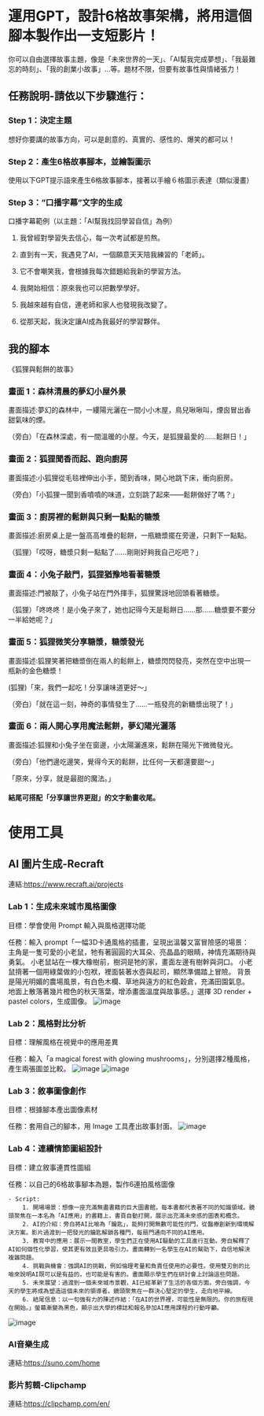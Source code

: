 # 運用GPT，設計6格故事架構，將用這個腳本製作出一支短影片！

你可以自由選擇故事主題，像是「未來世界的一天」、「AI幫我完成夢想」、「我最難忘的時刻」、「我的創業小故事」…等。題材不限，但要有故事性與情緒張力！


## 任務說明-請依以下步驟進行：

### Step 1：決定主題

想好你要講的故事方向，可以是創意的、真實的、感性的、爆笑的都可以！

### Step 2：產生6格故事腳本，並繪製圖示

使用以下GPT提示語來產生6格故事腳本，接著以手繪６格圖示表達（類似漫畫）

### Step 3：”口播字幕”文字的生成

口播字幕範例（以主題：「AI幫我找回學習自信」為例）

1. 我曾經對學習失去信心，每一次考試都是煎熬。

2. 直到有一天，我遇見了AI，一個願意天天陪我練習的「老師」。

3. 它不會嘲笑我，會根據我每次錯題給我新的學習方法。

4. 我開始相信：原來我也可以把數學學好。

5. 我越來越有自信，連老師和家人也發現我改變了。

6. 從那天起，我決定讓AI成為我最好的學習夥伴。

## 我的腳本
《狐狸與鬆餅的故事》
### 畫面 1：森林清晨的夢幻小屋外景
畫面描述:夢幻的森林中，一縷陽光灑在一間小小木屋，鳥兒啾啾叫，煙囪冒出香甜氣味的煙。

（旁白）「在森林深處，有一間溫暖的小屋。今天，是狐狸最愛的……鬆餅日！」

### 畫面 2：狐狸聞香而起、跑向廚房
畫面描述:小狐狸從毛毯裡伸出小手，聞到香味，開心地跳下床，衝向廚房。

（旁白）「小狐狸一聞到香噴噴的味道，立刻跳了起來——鬆餅做好了嗎？」

### 畫面 3：廚房裡的鬆餅與只剩一點點的糖漿
畫面描述:廚房桌上是一盤高高堆疊的鬆餅，一瓶糖漿擺在旁邊，只剩下一點點。

（狐狸）「哎呀，糖漿只剩一點點了……剛剛好夠我自己吃吧？」

### 畫面 4：小兔子敲門，狐狸猶豫地看著糖漿
畫面描述:門被敲了，小兔子站在門外揮手，狐狸驚訝地回頭看著糖漿。

（狐狸）「咚咚咚！是小兔子來了，她也記得今天是鬆餅日……那……糖漿要不要分一半給她呢？」

### 畫面 5：狐狸微笑分享糖漿，糖漿發光
畫面描述:狐狸笑著把糖漿倒在兩人的鬆餅上，糖漿閃閃發亮，突然在空中出現一瓶新的金色糖漿！

(狐狸)「來，我們一起吃！分享讓味道更好～」

（旁白）「就在這一刻，神奇的事情發生了……一瓶發亮的新糖漿出現了！」

### 畫面 6：兩人開心享用魔法鬆餅，夢幻陽光灑落
畫面描述:狐狸和小兔子坐在窗邊，小太陽灑進來，鬆餅在陽光下微微發光。

（旁白）「他們邊吃邊笑，覺得今天的鬆餅，比任何一天都還要甜～」

「原來，分享，就是最甜的魔法。」

#### 結尾可搭配「分享讓世界更甜」的文字動畫收尾。

# 使用工具
## AI 圖片生成-Recraft
連結:https://www.recraft.ai/projects

### Lab 1：生成未來城市風格圖像
目標：學會使用 Prompt 輸入與風格選擇功能

任務：輸入 prompt「一幅3D卡通風格的插畫，呈現出溫馨又富冒險感的場景： 主角是一隻可愛的小老鼠，牠有著圓圓的大耳朵、亮晶晶的眼睛，神情充滿期待與勇氣。 小老鼠站在一棵大橡樹前，樹洞是牠的家，畫面左邊有樹幹與洞口。 小老鼠揹著一個用綠葉做的小包袱，裡面裝著水壺與起司，顯然準備踏上冒險。 背景是陽光明媚的農場風景，有白色木欄、草地與遠方的紅色穀倉，充滿田園氣息。 地面上散落著幾片橙色的秋天落葉，增添畫面溫度與故事感。」選擇 3D render + pastel colors，生成圖像。
![image](https://github.com/user-attachments/assets/06f3c61a-4662-4a15-a2a0-3d590807b15a)

### Lab 2：風格對比分析
目標：理解風格在視覺中的應用差異

任務：輸入「a magical forest with glowing mushrooms」，分別選擇2種風格，產生兩張圖並比較。
![image](https://github.com/user-attachments/assets/81e5d460-3358-4772-b4d0-f65322ce4130)
![image](https://github.com/user-attachments/assets/a584cfb5-0e4c-410e-a6e9-1505dc937ea0)

### Lab 3：敘事圖像創作
目標：根據腳本產出圖像素材

任務：套用自己的腳本，用 Image 工具產出故事封面。
![image](https://github.com/user-attachments/assets/42149259-5446-4026-8870-dcd09876799d)


### Lab 4：連續情節圖組設計

目標：建立敘事連貫性圖組

任務：以自己的6格故事腳本為題，製作6連拍風格圖像
   
    - Script:
        1. 開場場景：想像一座充滿無盡書籍的巨大圖書館，每本書都代表著不同的知識領域。鏡頭聚焦在一本名為「AI應用」的書籍上，書頁自動打開，展示出充滿未來感的圖表和概念。
        2. AI的介紹：旁白將AI比喻為「鑰匙」，能夠打開無數可能性的門，從醫療創新到環境解決方案。影片過渡到一把發光的鑰匙解鎖各種門，每扇門通向不同的AI應用。
        3. 教育中的應用：展示一間教室，學生們正在使用AI驅動的工具進行互動。旁白解釋了AI如何個性化學習，使其更有效且更具吸引力。畫面轉到一名學生在AI的幫助下，自信地解決複雜問題。
        4. 挑戰與機會：強調AI的挑戰，例如倫理考量和負責任使用的必要性。使用雙刃劍的比喻來說明AI既可以是有益的，也可能是有害的。畫面顯示學生們在研討會上討論這些問題。
        5. 未來展望：過渡到一個未來城市景觀，AI已經革新了生活的各個方面。旁白強調，今天的學生將成為塑造這個未來的領導者。鏡頭聚焦在一群決心堅定的學生，走向地平線。
        6. 結尾信息：以一句強有力的陳述作結：「在AI的世界裡，可能性是無限的。你的旅程現在開始。」螢幕漸變為黑色，顯示出大學的標誌和報名參加AI應用課程的行動呼籲。
![image](https://github.com/user-attachments/assets/9611a1eb-5345-4512-bc2c-072e05244bc1)

### AI音樂生成
連結:https://suno.com/home

### 影片剪輯-Clipchamp
連結:https://clipchamp.com/en/
